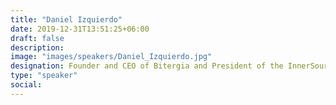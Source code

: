 ```yaml
---
title: "Daniel Izquierdo"
date: 2019-12-31T13:51:25+06:00
draft: false
description:
image: "images/speakers/Daniel_Izquierdo.jpg"
designation: Founder and CEO of Bitergia and President of the InnerSource Commons Foundation
type: "speaker"
social:
---
```

